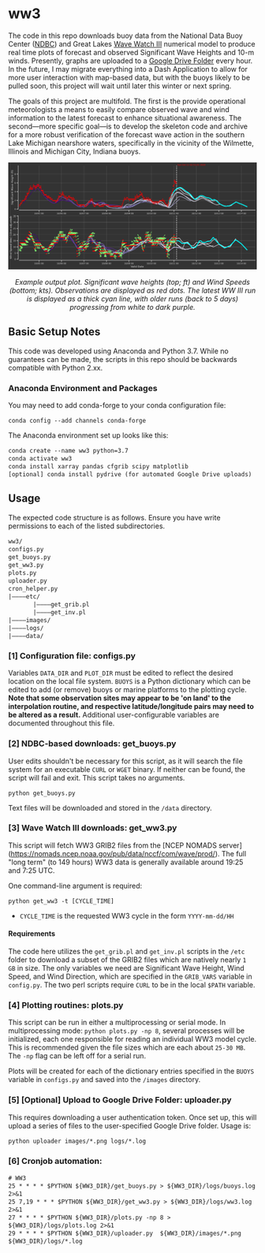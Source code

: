 


# ww3
The code in this repo downloads buoy data from the National Data Buoy Center ([NDBC](https://www.ndbc.noaa.gov/)) and Great Lakes [Wave Watch III](https://polar.ncep.noaa.gov/waves/wavewatch/) numerical model to produce real time plots of forecast and observed Significant Wave Heights and 10-m winds. Presently, graphs are uploaded to a [Google Drive Folder](https://drive.google.com/drive/folders/1PdbtaISRJxTEyEpOzfvP-BmgfyjUuetX?usp=sharing) every hour. In the future, I may migrate everything into a Dash Application to allow for more user interaction with map-based data, but with the buoys likely to be pulled soon, this project will wait until later this winter or next spring.

The goals of this project are multifold. The first is the provide operational meteorologists a means to easily compare observed wave and wind information to the latest forecast to enhance situational awareness. The second—more specific goal—is to develop the skeleton code and archive for a more robust verification of the forecast wave action in the southern Lake Michigan nearshore waters, specifically in the vicinity of the Wilmette, Illinois and Michigan City, Indiana buoys.

![](https://raw.githubusercontent.com/lcarlaw/ww3/main/images/45174.png)
<p align="center">
  <em>Example output plot. Significant wave heights (top; ft) and Wind Speeds (bottom; kts). Observations are displayed as red dots. The latest WW III run is displayed as a thick cyan line, with older runs (back to 5 days) progressing from white to dark purple.
  </em>
</p>

## Basic Setup Notes

This code was developed using Anaconda and Python 3.7. While no guarantees can be made, the scripts in this repo should be backwards compatible with Python 2.xx.

### Anaconda Environment and Packages

You may need to add conda-forge to your conda configuration file:

```
conda config --add channels conda-forge
```

The Anaconda environment set up looks like this:

```
conda create --name ww3 python=3.7
conda activate ww3
conda install xarray pandas cfgrib scipy matplotlib
[optional] conda install pydrive (for automated Google Drive uploads)
```

## Usage

The expected code structure is as follows. Ensure you have write permissions to each of the listed subdirectories.

```
ww3/
configs.py
get_buoys.py
get_ww3.py
plots.py
uploader.py
cron_helper.py
|————etc/
       |————get_grib.pl
       |————get_inv.pl
|————images/
|————logs/
|————data/
```

### [1] Configuration file: configs.py

Variables ```DATA_DIR``` and ```PLOT_DIR``` must be edited to reflect the desired location on the local file system. ```BUOYS``` is a Python dictionary which can be edited to add (or remove) buoys or marine platforms to the plotting cycle. **Note that some observation sites may appear to be 'on land' to the interpolation routine, and respective latitude/longitude pairs may need to be altered as a result.** Additional user-configurable variables are documented throughout this file.

### [2] NDBC-based downloads: get_buoys.py

User edits shouldn't be necessary for this script, as it will search the file system for an executable ```CURL``` or ```WGET``` binary. If neither can be found, the script will fail and exit. This script takes no arguments.

```
python get_buoys.py
```

Text files will be downloaded and stored in the ```/data``` directory.

### [3] Wave Watch III downloads: get_ww3.py

This script will fetch WW3 GRIB2 files from the [NCEP NOMADS server] (https://nomads.ncep.noaa.gov/pub/data/nccf/com/wave/prod/). The full "long term" (to 149 hours) WW3 data is generally available around 19:25 and 7:25 UTC.

One command-line argument is required:

```
python get_ww3 -t [CYCLE_TIME]
```

 - ```CYCLE_TIME``` is the requested WW3 cycle in the form ```YYYY-mm-dd/HH```

#### Requirements

The code here utilizes the ```get_grib.pl``` and ```get_inv.pl``` scripts in the ```/etc``` folder to download a subset of the GRIB2 files which are natively nearly ```1 GB``` in size. The only variables we need are Significant Wave Height, Wind Speed, and Wind Direction, which are specified in the ```GRIB_VARS``` variable in ```config.py```. The two perl scripts require ```CURL``` to be in the local ```$PATH``` variable.

### [4] Plotting routines: plots.py

This script can be run in either a multiprocessing or serial mode. In multiprocessing mode: ```python plots.py -np 8```, several processes will be initialized, each one responsible for reading an individual WW3 model cycle. This is recommended given the file sizes which are each about ```25-30 MB```. The ```-np``` flag can be left off for a serial run.

Plots will be created for each of the dictionary entries specified in the ```BUOYS``` variable in ```configs.py``` and saved into the ```/images``` directory.

### [5] [Optional] Upload to Google Drive Folder: uploader.py

This requires downloading a user authentication token. Once set up, this will upload a series of files to the user-specified Google Drive folder. Usage is:

```
python uploader images/*.png logs/*.log
```

### [6] Cronjob automation:

```
# WW3
25 * * * * $PYTHON ${WW3_DIR}/get_buoys.py > ${WW3_DIR}/logs/buoys.log 2>&1
25 7,19 * * * $PYTHON ${WW3_DIR}/get_ww3.py > ${WW3_DIR}/logs/ww3.log 2>&1
27 * * * * $PYTHON ${WW3_DIR}/plots.py -np 8 > ${WW3_DIR}/logs/plots.log 2>&1
29 * * * * $PYTHON ${WW3_DIR}/uploader.py  ${WW3_DIR}/images/*.png ${WW3_DIR}/logs/*.log
```
